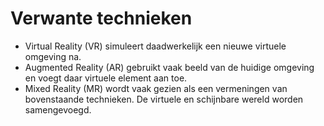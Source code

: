 # Verwante technieken
* Virtual Reality (VR) simuleert daadwerkelijk een nieuwe virtuele omgeving na.
* Augmented Reality (AR) gebruikt vaak beeld van de huidige omgeving en voegt daar virtuele element aan toe.
* Mixed Reality (MR) wordt vaak gezien als een vermeningen van bovenstaande technieken. De virtuele en schijnbare wereld worden samengevoegd.
